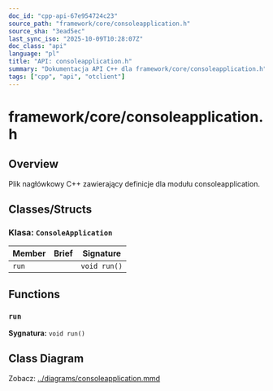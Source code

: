 ```yaml
---
doc_id: "cpp-api-67e954724c23"
source_path: "framework/core/consoleapplication.h"
source_sha: "3ead5ec"
last_sync_iso: "2025-10-09T10:28:07Z"
doc_class: "api"
language: "pl"
title: "API: consoleapplication.h"
summary: "Dokumentacja API C++ dla framework/core/consoleapplication.h"
tags: ["cpp", "api", "otclient"]
---
```


# framework/core/consoleapplication.h

## Overview

Plik nagłówkowy C++ zawierający definicje dla modułu consoleapplication.

## Classes/Structs

### Klasa: `ConsoleApplication`

| Member | Brief | Signature |
|--------|-------|-----------|
| `run` |  | `void run()` |

## Functions

### `run`

**Sygnatura:** `void run()`

## Class Diagram

Zobacz: [../diagrams/consoleapplication.mmd](../diagrams/consoleapplication.mmd)
